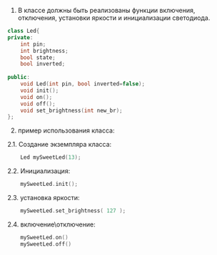 1) В классе должны быть реализованы функции включения, отключения, установки яркости и инициализации светодиода.

```cpp
class Led{
private:
    int pin;
    int brightness;
    bool state;
    bool inverted;
    
public:
    void Led(int pin, bool inverted=false);
    void init();
    void on();
    void off();
    void set_brightness(int new_br);
};
```


2) пример использования класса:

2.1.
Создание экземпляра класса:
```cpp
    Led mySweetLed(13); 
```
2.2. 
Инициализация:
```cpp
    mySweetLed.init(); 
```
2.3. 
установка яркости:
```cpp
    mySweetLed.set_brightness( 127 );
```
2.4.
включение\отключение:
```cpp
    mySweetLed.on()
    mySweetLed.off()
```